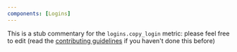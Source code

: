 ```yaml
---
components: [Logins]
---
```


This is a stub commentary for the `logins.copy_login` metric: please feel free to edit (read the
[contributing guidelines](https://github.com/mozilla/glean-annotations/blob/main/CONTRIBUTING.md)
if you haven't done this before)
